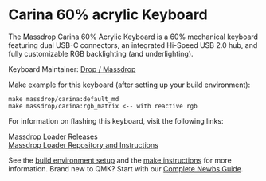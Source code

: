 # Carina 60% acrylic Keyboard

The Massdrop Carina 60% Acrylic Keyboard is a 60% mechanical keyboard featuring dual USB-C connectors, an integrated Hi-Speed USB 2.0 hub, and fully customizable RGB backlighting (and underlighting).

Keyboard Maintainer: [Drop / Massdrop](https://github.com/Massdrop/qmk_firmware)

Make example for this keyboard (after setting up your build environment):

    make massdrop/carina:default_md
    make massdrop/carina:rgb_matrix <-- with reactive rgb

For information on flashing this keyboard, visit the following links:

[Massdrop Loader Releases](https://github.com/Massdrop/mdloader/releases/tag/1.0.3)  
[Massdrop Loader Repository and Instructions](https://github.com/Massdrop/mdloader)

See the [build environment setup](https://docs.qmk.fm/#/getting_started_build_tools) and the [make instructions](https://docs.qmk.fm/#/getting_started_make_guide) for more information. Brand new to QMK? Start with our [Complete Newbs Guide](https://docs.qmk.fm/#/newbs).
